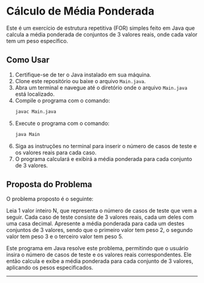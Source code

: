 # Cálculo de Média Ponderada

Este é um exercício de estrutura repetitiva (FOR) simples feito em Java que calcula a média ponderada de conjuntos de 3 valores reais, onde cada valor tem um peso específico. 

## Como Usar

1. Certifique-se de ter o Java instalado em sua máquina.
2. Clone este repositório ou baixe o arquivo `Main.java`.
3. Abra um terminal e navegue até o diretório onde o arquivo `Main.java` está localizado.
4. Compile o programa com o comando:
   ```bash
   javac Main.java
   ```
5. Execute o programa com o comando:
   ```bash
   java Main
   ```
6. Siga as instruções no terminal para inserir o número de casos de teste e os valores reais para cada caso.
7. O programa calculará e exibirá a média ponderada para cada conjunto de 3 valores.

## Proposta do Problema

O problema proposto é o seguinte:

Leia 1 valor inteiro N, que representa o número de casos de teste que vem a seguir. Cada caso de teste consiste de 3 valores reais, cada um deles com uma casa decimal. Apresente a média ponderada para cada um destes conjuntos de 3 valores, sendo que o primeiro valor tem peso 2, o segundo valor tem peso 3 e o terceiro valor tem peso 5.

Este programa em Java resolve este problema, permitindo que o usuário insira o número de casos de teste e os valores reais correspondentes. Ele então calcula e exibe a média ponderada para cada conjunto de 3 valores, aplicando os pesos especificados.

---
